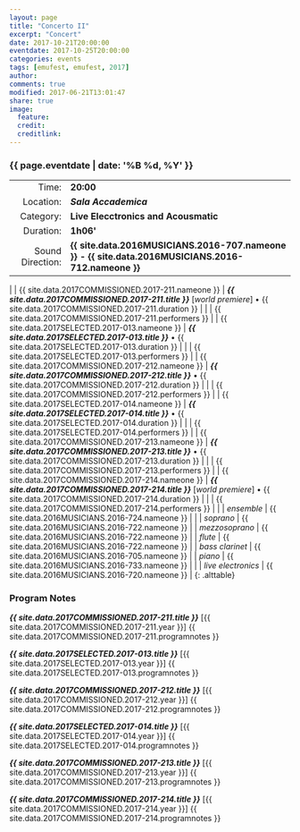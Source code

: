 ```yaml
---
layout: page
title: "Concerto II"
excerpt: "Concert"
date: 2017-10-21T20:00:00
eventdate: 2017-10-25T20:00:00
categories: events
tags: [emufest, emufest, 2017]
author:
comments: true
modified: 2017-06-21T13:01:47
share: true
image:
  feature:
  credit:
  creditlink:
---
```


### {{ page.eventdate | date: '%B %d, %Y' }}

|  |  |
|------------:|:------------|
| Time: | **20:00** |
| Location: | ***Sala Accademica*** |
| Category: | **Live Elecctronics and Acousmatic** |
| Duration: | **1h06'** |
| Sound Direction: | **{{ site.data.2016MUSICIANS.2016-707.nameone }} - {{ site.data.2016MUSICIANS.2016-712.nameone }}** |
|
| {{ site.data.2017COMMISSIONED.2017-211.nameone }} | ***{{ site.data.2017COMMISSIONED.2017-211.title }}*** [_world premiere_] • {{ site.data.2017COMMISSIONED.2017-211.duration }} |
|  | {{ site.data.2017COMMISSIONED.2017-211.performers }} |
| {{ site.data.2017SELECTED.2017-013.nameone }} | ***{{ site.data.2017SELECTED.2017-013.title }}*** • {{ site.data.2017SELECTED.2017-013.duration }} |
|  | {{ site.data.2017SELECTED.2017-013.performers }} |
| {{ site.data.2017COMMISSIONED.2017-212.nameone }} | ***{{ site.data.2017COMMISSIONED.2017-212.title }}*** • {{ site.data.2017COMMISSIONED.2017-212.duration }} |
|  | {{ site.data.2017COMMISSIONED.2017-212.performers }} |
| {{ site.data.2017SELECTED.2017-014.nameone }} | ***{{ site.data.2017SELECTED.2017-014.title }}*** • {{ site.data.2017SELECTED.2017-014.duration }} |
|  | {{ site.data.2017SELECTED.2017-014.performers }} |
| {{ site.data.2017COMMISSIONED.2017-213.nameone }} | ***{{ site.data.2017COMMISSIONED.2017-213.title }}*** • {{ site.data.2017COMMISSIONED.2017-213.duration }} |
|  | {{ site.data.2017COMMISSIONED.2017-213.performers }} |
| {{ site.data.2017COMMISSIONED.2017-214.nameone }} | ***{{ site.data.2017COMMISSIONED.2017-214.title }}*** [_world premiere_] • {{ site.data.2017COMMISSIONED.2017-214.duration }} |
|  | {{ site.data.2017COMMISSIONED.2017-214.performers }} |
|
|  *ensemble* | {{ site.data.2016MUSICIANS.2016-724.nameone }} |
|
|  *soprano* | {{ site.data.2016MUSICIANS.2016-722.nameone }} |
|  *mezzosoprano* | {{ site.data.2016MUSICIANS.2016-722.nameone }} |
|  *flute* | {{ site.data.2016MUSICIANS.2016-722.nameone }} |
|  *bass clarinet* | {{ site.data.2016MUSICIANS.2016-705.nameone }} |
|  *piano* | {{ site.data.2016MUSICIANS.2016-733.nameone }} |
|
|  *live electronics* |  {{ site.data.2016MUSICIANS.2016-720.nameone }} |
{: .alttable}


### Program Notes

***{{ site.data.2017COMMISSIONED.2017-211.title }}*** [{{ site.data.2017COMMISSIONED.2017-211.year }}] {{ site.data.2017COMMISSIONED.2017-211.programnotes }}

***{{ site.data.2017SELECTED.2017-013.title }}*** [{{ site.data.2017SELECTED.2017-013.year }}] {{ site.data.2017SELECTED.2017-013.programnotes }}

***{{ site.data.2017COMMISSIONED.2017-212.title }}*** [{{ site.data.2017COMMISSIONED.2017-212.year }}] {{ site.data.2017COMMISSIONED.2017-212.programnotes }}

***{{ site.data.2017SELECTED.2017-014.title }}*** [{{ site.data.2017SELECTED.2017-014.year }}] {{ site.data.2017SELECTED.2017-014.programnotes }}

***{{ site.data.2017COMMISSIONED.2017-213.title }}*** [{{ site.data.2017COMMISSIONED.2017-213.year }}] {{ site.data.2017COMMISSIONED.2017-213.programnotes }}

***{{ site.data.2017COMMISSIONED.2017-214.title }}*** [{{ site.data.2017COMMISSIONED.2017-214.year }}] {{ site.data.2017COMMISSIONED.2017-214.programnotes }}
